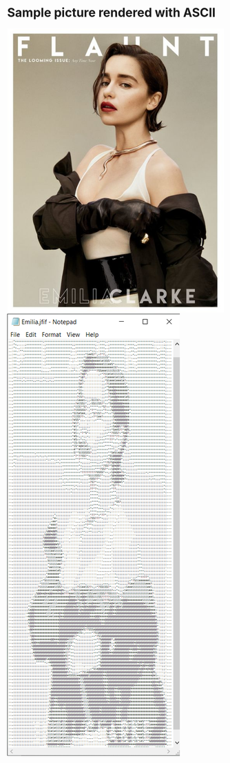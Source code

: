 # Sample picture rendered with ASCII
[![demo](https://github.com/theeemanuel/ascii/blob/main/picture%20rendering%20in%20ascii/samples/emiliaSV.jpg)](https://in.pinterest.com/pin/768637861411336228/)![demo](https://github.com/theeemanuel/ascii/blob/main/picture%20rendering%20in%20ascii/samples/emiliaASCII.png)
